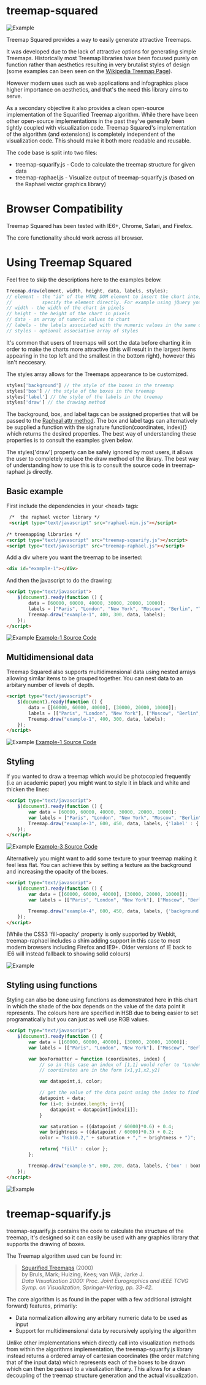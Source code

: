 treemap-squared
===============

![Example](https://github.com/imranghory/treemap-squared/raw/master/examples/example.png)


Treemap Squared provides a way to easily generate attractive Treemaps.

It was developed due to the lack of attractive options for generating simple Treemaps. Historically most Treemap libraries have been focused purely on function rather than aesthetics resulting in very brutalist styles of design (some examples can been seen on the [Wikipedia Treemap Page](http://en.wikipedia.org/wiki/Treemapping)). 

However modern uses such as web applications and infographics place higher importance on aesthetics, and that's the need this library aims to serve.

As a secondary objective it also provides a clean open-source implementation of the Squarified Treemap algorithm. While there have been other open-source implementations in the past they've generally been tightly coupled with visualization code. Treemap Squared's implementation of the algorithm (and extensions) is completely independent of the visualization code. This should make it both more readable and reusable.

The code base is split into two files:

* treemap-squarify.js  -  Code to calculate the treemap structure for given data
* treemap-raphael.js - Visualize output of treemap-squarify.js (based on the Raphael vector graphics library)



Browser Compatibility
=========================

Treemap Squared has been tested with IE6+, Chrome, Safari, and Firefox.

The core functionality should work across all browser.


Using Treemap Squared
=========================

Feel free to skip the descriptions here to the examples below.

```javascript   
Treemap.draw(element, width, height, data, labels, styles);
// element - the "id" of the HTML DOM element to insert the chart into, alternatively you can
//           specify the element directly. For example using jQuery you could use $("#myId")[0].
// width - the width of the chart in pixels
// height - the height of the chart in pixels
// data - an array of numeric values to chart 
// labels - the labels associated with the numeric values in the same order as the data array
// styles - optional associative array of styles
```

It's common that users of treemaps will sort the data before charting it in order to make the charts more attractive (this will result in the largest items appearing in the top left and the smallest in the bottom right), however this isn't neccesary.

The styles array allows for the Treemaps appearance to be customized.

```javascript   
styles['background'] // the style of the boxes in the treemap
styles['box'] // the style of the boxes in the treemap
styles['label'] // the style of the labels in the treemap
styles['draw'] // the drawing method
```   

The background, box, and label tags can be assigned properties that will be passed to the [Rapheal attr method](http://raphaeljs.com/reference.html#Element.attr). The box and label tags can alternatively be supplied a function with the signature function(coordinates, index){} which returns the desired properties. The best way of understanding these properties is to consult the examples given below.

The styles['draw'] property can be safely ignored by most users, it allows the user to completely replace the draw method of the library. The best way of understanding how to use this is to consult the source code in treemap-raphael.js directly.

Basic example
-------------

First include the dependencies in your &lt;head&gt; tags:

```html   
 /*  the raphael vector library */
 <script type="text/javascript" src="raphael-min.js"></script>
    
/* treemapping libraries */
<script type="text/javascript" src="treemap-squarify.js"></script>
<script type="text/javascript" src="treemap-raphael.js"></script>
```

Add a div where you want the treemap to be inserted:

```html   
<div id="example-1"></div>
```

And then the javascript to do the drawing:

```html   
<script type="text/javascript">
    $(document).ready(function () {
        data = [60000, 60000, 40000, 30000, 20000, 10000];
        labels = ["Paris", "London", "New York", "Moscow", "Berlin", "Tokyo"];
        Treemap.draw("example-1", 400, 300, data, labels);
    });
</script>
```

![Example](https://github.com/imranghory/treemap-squared/raw/master/examples/example-1.png)
[Example-1 Source Code](examples/example-1.html)

Multidimensional data
---------------------

Treemap Squared also supports multidimensional data using nested arrays allowing similar items to be grouped together. You can nest data to an arbitary number of levels of depth.

```html   
<script type="text/javascript">
    $(document).ready(function () {
        data = [[60000, 60000, 40000], [30000, 20000, 10000]];
        labels = [["Paris", "London", "New York"], ["Moscow", "Berlin", "Tokyo"]];
        Treemap.draw("example-1", 400, 300, data, labels);
    });
</script>
```
![Example](https://github.com/imranghory/treemap-squared/raw/master/examples/example-2.png)
[Example-1 Source Code](examples/example-2.html)

Styling
-------

If you wanted to draw a treemap which would be photocopied frequently (i.e an academic paper) you might want to style it in black and white and thicken the lines:

```html   
<script type="text/javascript">
    $(document).ready(function () {
        var data = [60000, 60000, 40000, 30000, 20000, 10000];
        var labels = ["Paris", "London", "New York", "Moscow", "Berlin", "Tokyo"];
        Treemap.draw("example-3", 600, 450, data, labels, {'label' : {'fill' : 'black'}, 'box' : { 'fill' : 'white', 'stroke' : 'black', 'stroke-width' : '3px'}});
    });
</script>
```

![Example](https://github.com/imranghory/treemap-squared/raw/master/examples/example-3.png)
[Example-3 Source Code](examples/example-3.html)

Alternatively you might want to add some texture to your treemap making it feel less flat. You can achieve this by setting a texture as the background and increasing the opacity of the boxes.

```html   
<script type="text/javascript">
    $(document).ready(function () {
        var data = [[60000, 60000, 40000], [30000, 20000, 10000]];
        var labels = [["Paris", "London", "New York"], ["Moscow", "Berlin", "Tokyo"]];  

        Treemap.draw("example-4", 600, 450, data, labels, {'background' : {'fill': 'url("marble.jpg")'}, 'box' : {'fill-opacity' : "0.7"}});
    });
</script>
```
(While the CSS3 'fill-opacity' property is only supported by Webkit, treemap-raphael includes a shim adding support in this case to most modern browsers including Firefox and IE9+. Older versions of IE back to IE6 will instead fallback to showing solid colours)

![Example](https://github.com/imranghory/treemap-squared/raw/master/examples/example-4.png)

Styling using functions
-----------------------

Styling can also be done using functions as demonstrated here in this chart in which the shade of the box depends on the value of the data point it represents. The colours here are specified in HSB due to being easier to set programatically but you can just as well use RGB values.

```html   
<script type="text/javascript">
    $(document).ready(function () {
        var data = [[60000, 60000, 40000], [30000, 20000, 10000]];
        var labels = [["Paris", "London", "New York"], ["Moscow", "Berlin", "Tokyo"]]; 

        var boxFormatter = function (coordinates, index) {
        	// so in this case an index of [1,1] would refer to "London" and [2,1] to "Berlin"
        	// coordinates are in the form [x1,y1,x2,y2]

            var datapoint,i, color;

            // get the value of the data point using the index to find it         
            datapoint = data;
            for (i=0; i<index.length; i++){
                datapoint = datapoint[index[i]];
            }  

            var saturation = ((datapoint / 60000)*0.6) + 0.4;
            var brightness = ((datapoint / 60000)*0.3) + 0.2;
            color = "hsb(0.2," + saturation + "," + brightness + ")";

            return{ "fill" : color };
        };

        Treemap.draw("example-5", 600, 200, data, labels, {'box' : boxFormatter});
    });
</script>
```

![Example](https://github.com/imranghory/treemap-squared/raw/master/examples/example-5.png)

treemap-squarify.js
====================

treemap-squarify.js contains the code to calculate the structure of the treemap, it's designed so it can easily be used with any graphics library that supports the drawing of boxes.

The Treemap algorithm used can be found in:

> [Squarified Treemaps](http://www.win.tue.nl/~vanwijk/stm.pdf) (2000)  
> by Bruls, Mark; Huizing, Kees; van Wijk, Jarke J.  
> *Data Visualization 2000: Proc. Joint Eurographics and IEEE TCVG Symp. on Visualization, Springer-Verlag, pp. 33-42.*

The core algorithm is as found in the paper with a few additional (straight forward) features, primarily:

* Data normalization allowing any arbitary numeric data to be used as input
* Support for multidimensional data by recursively applying the algorithm

Unlike other implementations which directly call into visualization methods from within the algorithms implementation, the treemap-squarify.js library instead returns a ordered array of cartesian coordinates (the order matching that of the input data) which represents each of the boxes to be drawn which can then be passed to a visulization library. This allows for a clean decoupling of the treemap structure generation and the actual visualization.


